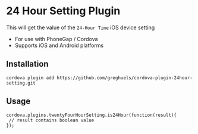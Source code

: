 # 24 Hour Setting Plugin


This will get the value of the `24-Hour Time` iOS device setting

- For use with PhoneGap / Cordova
- Supports iOS and Android platforms

## Installation

`cordova plugin add https://github.com/greghuels/cordova-plugin-24hour-setting.git`

## Usage

```
cordova.plugins.twentyFourHourSetting.is24Hour(function(result){
 // result contains boolean value
});
```